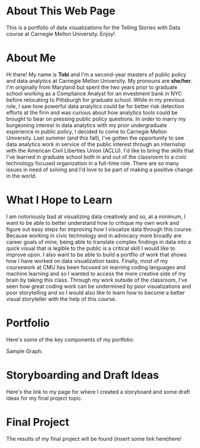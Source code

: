 # About This Web Page
This is a portfolio of data visualizations for the Telling Stories with Data course at Carnegie Mellon University. Enjoy!

# About Me
Hi there! My name is **Tobi** and I'm a second-year masters of public policy and data analytics at Carnegie Mellon University. My pronouns are **she/her**. I'm originally from Maryland but spent the two years prior to graduate school working as a Compliance Analyst for an investment bank in NYC before relocating to Pittsburgh for graduate school. While in my previous role, I saw how powerful data analytics could be for better risk detection efforts at the firm and was curious about how analytics tools could be brought to bear on pressing public policy questions. In order to marry my burgeoning interest in data analytics with my prior undergraduate experience in public policy, I decided to come to Carnegie Mellon University. Last summer (and this fall), I've gotten the opportunity to see data analytics work in service of the public interest through an internship with the American Civil Liberties Union (ACLU). I'd like to bring the skills that I've learned in graduate school both in and out of the classroom to a civic technology focused organization in a full-time role. There are so many issues in need of solving and I'd love to be part of making a positive change in the world.


# What I Hope to Learn

I am notoriously bad at visualizing data creatively and so, at a minimum, I want to be able to better understand how to critique my own work and figure out easy steps for improving how I visualize data through this course. Because working in civic technology and in advocacy more broadly are career goals of mine, being able to translate complex findings in data into a quick visual that is legible to the public is a critical skill I would like to improve upon. I also want to be able to build a portflio of work that shows how I have worked on data visualization tasks. Finally, most of my coursework at CMU has been focused on learning coding languages and machine learning and so I wanted to access the more creative side of my brain by taking this class. Through my work outside of the classroom, I've seen how great coding work can be undermined by poor visualizations and poor storytelling and so I would also like to learn how to become a better visual storyteller with the help of this course. 

# Portfolio
Here's some of the key components of my portfolio:

Sample Graph:
<div class="flourish-embed flourish-chart" data-src="visualisation/7642586"><script src="https://public.flourish.studio/resources/embed.js"></script></div>

# Storyboarding and Draft Ideas
Here's the link to my page for where I created a storyboard and some draft ideas for my final project topic.

# Final Project
The results of my final project will be found (insert some link here)here!

